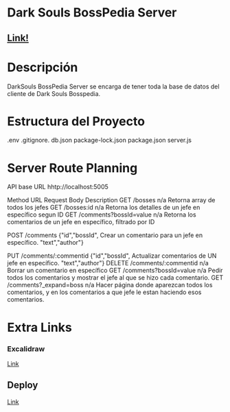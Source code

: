 # Dark Souls BossPedia Server

## [Link!](https://github.com/AlejandroCorrea21/dark-souls-bosspedia-server.git)

# Descripción

DarkSouls BossPedia Server se encarga de tener toda la base de datos del cliente de Dark Souls Bosspedia.

# Estructura del Proyecto

.env
.gitignore.
db.json
package-lock.json
package.json
server.js

# Server Route Planning
API base URL hhtp://localhost:5005

Method          URL                         Request Body            Description
GET             /bosses                         n/a                 Retorna array de todos los jefes
GET             /bosses:id                      n/a                 Retorna los detalles de un jefe
                                                                        en específico segun ID
GET             /comments?bossId=value          n/a                 Retorna los comentarios de un jefe
                                                                        en específico, filtrado por ID

POST            /comments                       {"id","bossId",     Crear un comentario para un jefe
                                                                            en específico.
                                                "text","author"}

PUT             /comments/:commentid            {"id","bossId",     Actualizar comentarios de UN jefe
                                                                            en específico.
                                                "text","author"}
DELETE          /comments/:commentid            n/a                 Borrar un comentario en específico
GET             /comments?bossId=value          n/a                 Pedir todos los comentarios y
                                                                    mostrar el jefe al que se hizo
                                                                            cada comentario.
GET             /comments?_expand=boss          n/a                 Hacer página donde aparezcan todos
                                                                    los comentarios, y en los comentarios a que jefe le estan
                                                                    haciendo esos comentarios.

# Extra Links

### Excalidraw
[Link](https://excalidraw.com/#json=EcEtPPmcRkfdwosh8KufH,EyWv-fYgPPF9cAPYlYk3Hg)

## Deploy
[Link](https://dark-souls-bosspedia-server.onrender.com)

